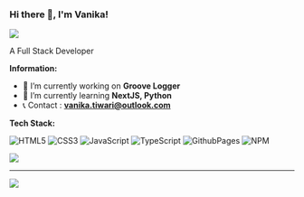 ### Hi there 👋, I'm Vanika!  
![](https://komarev.com/ghpvc/?username=imvanika)

A Full Stack Developer

 **Information:**

- 🔭 I’m currently working on  **Groove Logger**
- 🌱 I’m currently learning  **NextJS, Python**
- 📞 Contact : **vanika.tiwari@outlook.com**

**Tech Stack:**

![HTML5](https://img.shields.io/badge/html5-%23E34F26.svg?style=for-the-badge&logo=html5&logoColor=white) ![CSS3](https://img.shields.io/badge/css3-%231572B6.svg?style=for-the-badge&logo=css3&logoColor=white) ![JavaScript](https://img.shields.io/badge/javascript-%23323330.svg?style=for-the-badge&logo=javascript&logoColor=%23F7DF1E) ![TypeScript](https://img.shields.io/badge/typescript-%23007ACC.svg?style=for-the-badge&logo=typescript&logoColor=white) ![GithubPages](https://img.shields.io/badge/github%20pages-121013?style=for-the-badge&logo=github&logoColor=white) ![NPM](https://img.shields.io/badge/NPM-%23CB3837.svg?style=for-the-badge&logo=npm&logoColor=white)

![](https://github-readme-stats.vercel.app/api/top-langs/?username=imvanika&theme=dark&hide_border=false&include_all_commits=true&count_private=false&layout=compact)

---
[![](https://visitcount.itsvg.in/api?id=imvanika&icon=6&color=0)](https://visitcount.itsvg.in)
